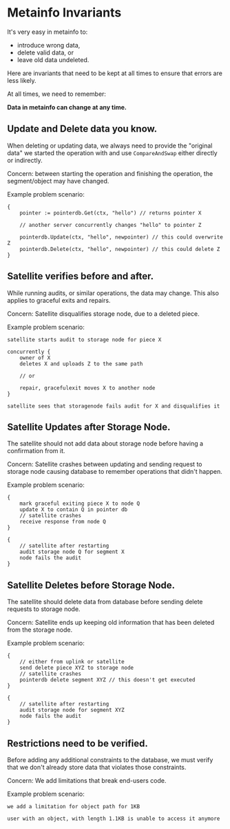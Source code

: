 # Metainfo Invariants

It's very easy in metainfo to:

* introduce wrong data,
* delete valid data, or
* leave old data undeleted.

Here are invariants that need to be kept at all times to ensure that errors are less likely.

At all times, we need to remember:

**Data in metainfo can change at any time.**

## Update and Delete data you know.

When deleting or updating data, we always need to provide the "original data" we started the operation with and use `CompareAndSwap` either directly or indirectly.

Concern: between starting the operation and finishing the operation, the segment/object may have changed.

Example problem scenario:

```
{
    pointer := pointerdb.Get(ctx, "hello") // returns pointer X

    // another server concurrently changes "hello" to pointer Z

    pointerdb.Update(ctx, "hello", newpointer) // this could overwrite Z
    pointerdb.Delete(ctx, "hello", newpointer) // this could delete Z
}
```

## Satellite verifies before and after.

While running audits, or similar operations, the data may change. This also applies to graceful exits and repairs.

Concern: Satellite disqualifies storage node, due to a deleted piece.

Example problem scenario:
```
satellite starts audit to storage node for piece X

concurrently {
    owner of X
    deletes X and uploads Z to the same path

    // or 

    repair, gracefulexit moves X to another node
}

satellite sees that storagenode fails audit for X and disqualifies it
```

## Satellite Updates after Storage Node.

The satellite should not add data about storage node before having a confirmation from it.

Concern: Satellite crashes between updating and sending request to storage node causing database to remember operations that didn't happen.

Example problem scenario:
```
{
    mark graceful exiting piece X to node Q
    update X to contain Q in pointer db
    // satellite crashes
    receive response from node Q
}

{
    // satellite after restarting
    audit storage node Q for segment X
    node fails the audit
}
```

## Satellite Deletes before Storage Node.

The satellite should delete data from database before sending delete requests to storage node.

Concern: Satellite ends up keeping old information that has been deleted from the storage node.

Example problem scenario:
```
{
    // either from uplink or satellite
    send delete piece XYZ to storage node
    // satellite crashes
    pointerdb delete segment XYZ // this doesn't get executed
}

{
    // satellite after restarting
    audit storage node for segment XYZ
    node fails the audit
}
```

## Restrictions need to be verified.

Before adding any additional constraints to the database, we must verify that we don't already store data that violates those constraints.

Concern: We add limitations that break end-users code.

Example problem scenario:
```
we add a limitation for object path for 1KB

user with an object, with length 1.1KB is unable to access it anymore
```